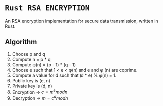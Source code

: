 # `Rust RSA ENCRYPTION`

An RSA encryption implementation for secure data transmission, written in Rust.

## Algorithm

1. Choose p and q
2. Compute n = p * q
3. Compute φ(n) = (p - 1) * (q - 1)
4. Choose e such that 1 < e < φ(n) and e and φ (n) are coprime.
5. Compute a value for d such that (d * e) % φ(n) = 1.
6. Public key is (e, n)
7. Private key is (d, n)
8. Encryption => $`c = m^e mod n`$
9. Decryption => $`m = c^d mod n `$

